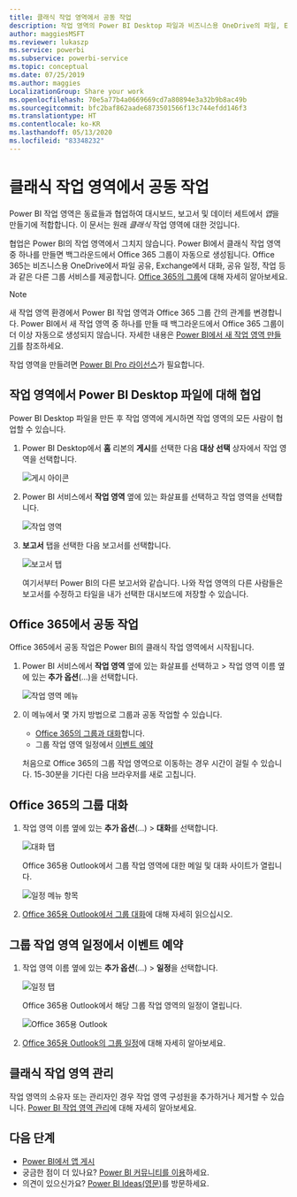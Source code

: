 ```yaml
---
title: 클래식 작업 영역에서 공동 작업
description: 작업 영역의 Power BI Desktop 파일과 비즈니스용 OneDrive의 파일, Exchange의 대화, 달력 및 태스크의 공유와 같은 Office 365 서비스의 공동 작업에 대해 알아보세요.
author: maggiesMSFT
ms.reviewer: lukaszp
ms.service: powerbi
ms.subservice: powerbi-service
ms.topic: conceptual
ms.date: 07/25/2019
ms.author: maggies
LocalizationGroup: Share your work
ms.openlocfilehash: 70e5a77b4a0669669cd7a80894e3a32b9b8ac49b
ms.sourcegitcommit: bfc2baf862aade6873501566f13c744efdd146f3
ms.translationtype: HT
ms.contentlocale: ko-KR
ms.lasthandoff: 05/13/2020
ms.locfileid: "83348232"
---
```

# <a name="collaborate-in-a-classic-workspace"></a>클래식 작업 영역에서 공동 작업
Power BI 작업 영역은 동료들과 협업하여 대시보드, 보고서 및 데이터 세트에서 *앱*을 만들기에 적합합니다. 이 문서는 원래 *클래식* 작업 영역에 대한 것입니다.  

협업은 Power BI의 작업 영역에서 그치지 않습니다. Power BI에서 클래식 작업 영역 중 하나를 만들면 백그라운드에서 Office 365 그룹이 자동으로 생성됩니다. Office 365는 비즈니스용 OneDrive에서 파일 공유, Exchange에서 대화, 공유 일정, 작업 등과 같은 다른 그룹 서비스를 제공합니다. [Office 365의 그룹](https://support.office.com/article/Create-a-group-in-Office-365-7124dc4c-1de9-40d4-b096-e8add19209e9)에 대해 자세히 알아보세요.

> [!NOTE]
> 새 작업 영역 환경에서 Power BI 작업 영역과 Office 365 그룹 간의 관계를 변경합니다. Power BI에서 새 작업 영역 중 하나를 만들 때 백그라운드에서 Office 365 그룹이 더 이상 자동으로 생성되지 않습니다. 자세한 내용은 [Power BI에서 새 작업 영역 만들기](service-create-the-new-workspaces.md)를 참조하세요.

작업 영역을 만들려면 [Power BI Pro 라이선스](../fundamentals/service-features-license-type.md)가 필요합니다.

## <a name="collaborate-on-power-bi-desktop-files-in-a-workspace"></a>작업 영역에서 Power BI Desktop 파일에 대해 협업
Power BI Desktop 파일을 만든 후 작업 영역에 게시하면 작업 영역의 모든 사람이 협업할 수 있습니다.

1. Power BI Desktop에서 **홈** 리본의 **게시**를 선택한 다음 **대상 선택** 상자에서 작업 영역을 선택합니다.
   
    ![게시 아이콘](media/service-collaborate-power-bi-workspace/power-bi-group-publish-pbix.png)
2. Power BI 서비스에서 **작업 영역** 옆에 있는 화살표를 선택하고 작업 영역을 선택합니다.
   
    ![작업 영역](media/service-collaborate-power-bi-workspace/power-bi-workspace-nav-arrow.png)
3. **보고서** 탭을 선택한 다음 보고서를 선택합니다.
   
    ![보고서 탭](media/service-collaborate-power-bi-workspace/power-bi-workspace-report.png)
   
    여기서부터 Power BI의 다른 보고서와 같습니다. 나와 작업 영역의 다른 사람들은 보고서를 수정하고 타일을 내가 선택한 대시보드에 저장할 수 있습니다.

## <a name="collaborate-in-office-365"></a>Office 365에서 공동 작업
Office 365에서 공동 작업은 Power BI의 클래식 작업 영역에서 시작됩니다.

1. Power BI 서비스에서 **작업 영역** 옆에 있는 화살표를 선택하고 > 작업 영역 이름 옆에 있는 **추가 옵션**(…)을 선택합니다. 
   
   ![작업 영역 메뉴](media/service-collaborate-power-bi-workspace/power-bi-app-ellipsis.png)
2. 이 메뉴에서 몇 가지 방법으로 그룹과 공동 작업할 수 있습니다. 
   
   * [Office 365의 그룹과 대화](#have-a-group-conversation-in-office-365)합니다.
   * 그룹 작업 영역 일정에서 [이벤트 예약](#schedule-an-event-on-the-group-workspace-calendar)
   
   처음으로 Office 365의 그룹 작업 영역으로 이동하는 경우 시간이 걸릴 수 있습니다. 15-30분을 기다린 다음 브라우저를 새로 고칩니다.

## <a name="have-a-group-conversation-in-office-365"></a>Office 365의 그룹 대화
1. 작업 영역 이름 옆에 있는 **추가 옵션**(...) \> **대화**를 선택합니다. 
   
    ![대화 탭](media/service-collaborate-power-bi-workspace/power-bi-app-ellipsis.png)
   
   Office 365용 Outlook에서 그룹 작업 영역에 대한 메일 및 대화 사이트가 열립니다.
   
   ![일정 메뉴 항목](media/service-collaborate-power-bi-workspace/pbi_grps_o365convo.png)
2. [Office 365용 Outlook에서 그룹 대화](https://support.office.com/Article/Have-a-group-conversation-a0482e24-a769-4e39-a5ba-a7c56e828b22)에 대해 자세히 읽으십시오.

## <a name="schedule-an-event-on-the-group-workspace-calendar"></a>그룹 작업 영역 일정에서 이벤트 예약
1. 작업 영역 이름 옆에 있는 **추가 옵션**(...) \> **일정**을 선택합니다. 
   
   ![일정 탭](media/service-collaborate-power-bi-workspace/power-bi-app-ellipsis.png)
   
   Office 365용 Outlook에서 해당 그룹 작업 영역의 일정이 열립니다.
   
   ![Office 365용 Outlook](media/service-collaborate-power-bi-workspace/pbi_grps_o365_calendar.png)
2. [Office 365용 Outlook의 그룹 일정](https://support.office.com/Article/Add-edit-and-subscribe-to-group-events-0cf1ad68-1034-4306-b367-d75e9818376a)에 대해 자세히 알아보세요.

## <a name="manage-a-classic-workspace"></a>클래식 작업 영역 관리
작업 영역의 소유자 또는 관리자인 경우 작업 영역 구성원을 추가하거나 제거할 수 있습니다. [Power BI 작업 영역 관리](service-manage-app-workspace-in-power-bi-and-office-365.md)에 대해 자세히 알아보세요.

## <a name="next-steps"></a>다음 단계
* [Power BI에서 앱 게시](service-create-distribute-apps.md)
* 궁금한 점이 더 있나요? [Power BI 커뮤니티를 이용](https://community.powerbi.com/)하세요.
* 의견이 있으신가요? [Power BI Ideas(영문)](https://ideas.powerbi.com/forums/265200-power-bi)를 방문하세요.
